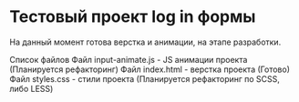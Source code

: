 # Тестовый проект log in формы

На данный момент готова верстка и анимации, на этапе разработки.

Список файлов
Файл input-animate.js - JS анимации проекта (Планируется рефакторинг)
Файл index.html - верстка проекта (Готово)
Файл styles.css - стили проекта (Планируется рефакторинг по SCSS, либо LESS)
